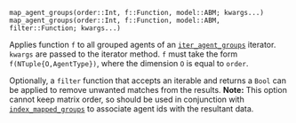 ```
map_agent_groups(order::Int, f::Function, model::ABM; kwargs...)
map_agent_groups(order::Int, f::Function, model::ABM, filter::Function; kwargs...)
```

Applies function `f` to all grouped agents of an [`iter_agent_groups`](@ref) iterator. `kwargs` are passed to the iterator method. `f` must take the form `f(NTuple{O,AgentType})`, where the dimension `O` is equal to `order`.

Optionally, a `filter` function that accepts an iterable and returns a `Bool` can be applied to remove unwanted matches from the results. **Note:** This option cannot keep matrix order, so should be used in conjunction with [`index_mapped_groups`](@ref) to associate agent ids with the resultant data.
